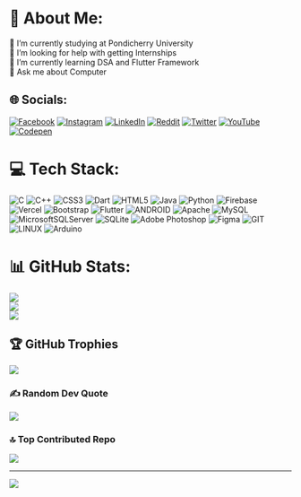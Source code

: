 # 💫 About Me:
🔭 I’m currently studying at Pondicherry University<br>🤝 I’m looking for help with getting Internships<br>🌱 I’m currently learning DSA and Flutter Framework<br>💬 Ask me about Computer


## 🌐 Socials:
[![Facebook](https://img.shields.io/badge/Facebook-%231877F2.svg?logo=Facebook&logoColor=white)](https://facebook.com/chandirasegaransegar) [![Instagram](https://img.shields.io/badge/Instagram-%23E4405F.svg?logo=Instagram&logoColor=white)](https://instagram.com/chandirasegaransegar) [![LinkedIn](https://img.shields.io/badge/LinkedIn-%230077B5.svg?logo=linkedin&logoColor=white)](https://linkedin.com/in/chandirasegaran) [![Reddit](https://img.shields.io/badge/Reddit-%23FF4500.svg?logo=Reddit&logoColor=white)](https://reddit.com/user/chandirasegaran) [![Twitter](https://img.shields.io/badge/Twitter-%231DA1F2.svg?logo=Twitter&logoColor=white)](https://twitter.com/chandirasegar25) [![YouTube](https://img.shields.io/badge/YouTube-%23FF0000.svg?logo=YouTube&logoColor=white)](https://youtube.com/@UCAwVc0i5ErG65XeEiOQA3sA) [![Codepen](https://img.shields.io/badge/Codepen-000000?style=for-the-badge&logo=codepen&logoColor=white)](https://codepen.io/chandirasegaran) 

# 💻 Tech Stack:
![C](https://img.shields.io/badge/c-%2300599C.svg?style=for-the-badge&logo=c&logoColor=white) ![C++](https://img.shields.io/badge/c++-%2300599C.svg?style=for-the-badge&logo=c%2B%2B&logoColor=white) ![CSS3](https://img.shields.io/badge/css3-%231572B6.svg?style=for-the-badge&logo=css3&logoColor=white) ![Dart](https://img.shields.io/badge/dart-%230175C2.svg?style=for-the-badge&logo=dart&logoColor=white) ![HTML5](https://img.shields.io/badge/html5-%23E34F26.svg?style=for-the-badge&logo=html5&logoColor=white) ![Java](https://img.shields.io/badge/java-%23ED8B00.svg?style=for-the-badge&logo=java&logoColor=white) ![Python](https://img.shields.io/badge/python-3670A0?style=for-the-badge&logo=python&logoColor=ffdd54) ![Firebase](https://img.shields.io/badge/firebase-%23039BE5.svg?style=for-the-badge&logo=firebase) ![Vercel](https://img.shields.io/badge/vercel-%23000000.svg?style=for-the-badge&logo=vercel&logoColor=white) ![Bootstrap](https://img.shields.io/badge/bootstrap-%23563D7C.svg?style=for-the-badge&logo=bootstrap&logoColor=white) ![Flutter](https://img.shields.io/badge/Flutter-%2302569B.svg?style=for-the-badge&logo=Flutter&logoColor=white) ![ANDROID](https://img.shields.io/badge/android-%2320232a.svg?style=for-the-badge&logo=android&logoColor=%a4c639) ![Apache](https://img.shields.io/badge/apache-%23D42029.svg?style=for-the-badge&logo=apache&logoColor=white) ![MySQL](https://img.shields.io/badge/mysql-%2300f.svg?style=for-the-badge&logo=mysql&logoColor=white) ![MicrosoftSQLServer](https://img.shields.io/badge/Microsoft%20SQL%20Sever-CC2927?style=for-the-badge&logo=microsoft%20sql%20server&logoColor=white) ![SQLite](https://img.shields.io/badge/sqlite-%2307405e.svg?style=for-the-badge&logo=sqlite&logoColor=white) ![Adobe Photoshop](https://img.shields.io/badge/adobephotoshop-%2331A8FF.svg?style=for-the-badge&logo=adobephotoshop&logoColor=white) 	![Figma](https://img.shields.io/badge/figma-%23F24E1E.svg?style=for-the-badge&logo=figma&logoColor=white) ![GIT](https://img.shields.io/badge/Git-fc6d26?style=for-the-badge&logo=git&logoColor=white) ![LINUX](https://img.shields.io/badge/Linux-FCC624?style=for-the-badge&logo=linux&logoColor=black) ![Arduino](https://img.shields.io/badge/-Arduino-00979D?style=for-the-badge&logo=Arduino&logoColor=white)
# 📊 GitHub Stats:
![](https://github-readme-stats.vercel.app/api?username=Chandirasegaran&theme=tokyonight&hide_border=true&include_all_commits=true&count_private=false)<br/>
![](https://github-readme-streak-stats.herokuapp.com/?user=Chandirasegaran&theme=tokyonight&hide_border=true)<br/>
![](https://github-readme-stats.vercel.app/api/top-langs/?username=Chandirasegaran&theme=tokyonight&hide_border=true&include_all_commits=true&count_private=false&layout=compact)

## 🏆 GitHub Trophies
![](https://github-profile-trophy.vercel.app/?username=Chandirasegaran&theme=tokyonight&no-frame=true&no-bg=true&margin-w=4)

### ✍️ Random Dev Quote
![](https://quotes-github-readme.vercel.app/api?type=horizontal&theme=radical)

### 🔝 Top Contributed Repo
![](https://github-contributor-stats.vercel.app/api?username=Chandirasegaran&limit=5&theme=tokyonight&combine_all_yearly_contributions=true)

---
[![](https://visitcount.itsvg.in/api?id=Chandirasegaran&icon=0&color=0)](https://visitcount.itsvg.in)

<!-- Proudly created with GPRM ( https://gprm.itsvg.in ) -->
